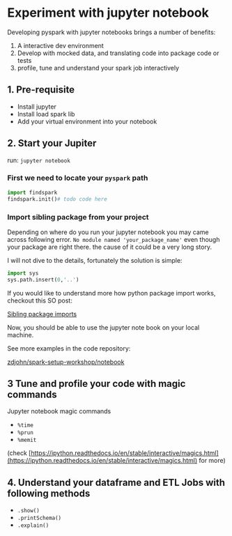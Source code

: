 # Experiment with jupyter notebook

Developing pyspark with jupyter notebooks brings a number of benefits:

1. A interactive dev environment
2. Develop with mocked data, and translating code into package code or tests
3. profile, tune and understand your spark job interactively

## 1. Pre-requisite

- Install jupyter
- Install load spark lib
- Add your virtual environment into your notebook

## 2. Start your Jupiter

run: `jupyter notebook`

### First we need to locate your `pyspark` path

```python
import findspark
findspark.init()# todo code here
```

### Import sibling package from your project

Depending on where do you run your jupyter notebook you may came across following error. `No module named 'your_package_name'` even though your package are right there. the cause of it could be a very long story.

I will not dive to the details, fortunately the solution is simple:

```python
import sys
sys.path.insert(0,'..')
```

If you would like to understand more how python package import works, checkout this SO post:

[Sibling package imports](https://stackoverflow.com/questions/6323860/sibling-package-imports)

Now, you should be able to use the jupyter note book on your local machine.

See more examples in the code repository:

[zdjohn/spark-setup-workshop/notebook](https://github.com/zdjohn/spark-setup-workshop/tree/master/notebook)

## 3 Tune and profile your code with magic commands

Jupyter notebook magic commands

- `%time`
- `%prun`
- `%memit`

(check [https://ipython.readthedocs.io/en/stable/interactive/magics.html](https://ipython.readthedocs.io/en/stable/interactive/magics.html) for more)

## 4. Understand your dataframe and ETL Jobs with following methods

- `.show()`
- `.printSchema()`
- `.explain()`

